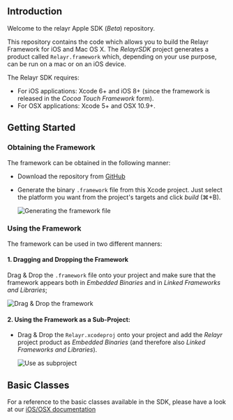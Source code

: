 Introduction
------------

Welcome to the relayr Apple SDK (*Beta*) repository.

This repository contains the code which allows you to build the Relayr Framework for iOS and Mac OS X. The *RelayrSDK* project generates a product called `Relayr.framework` which, depending on your use purpose, can be run on a mac or on an iOS device.

The Relayr SDK requires:

* For iOS applications: Xcode 6+ and iOS 8+ (since the framework is released in the *Cocoa Touch Framework* form).
* For OSX applications: Xcode 5+ and OSX 10.9+.

Getting Started
---------------

### Obtaining the Framework

The framework can be obtained in the following manner:


- Download the repository from [GitHub](https://github.com/relayr/apple-sdk)

- Generate the binary `.framework` file from this Xcode project. Just select the platform 	you want from the project's targets and click *build* (⌘+B).

  ![Generating the framework file](./assets/BuildProcess01.gif)

### Using the Framework

The framework can be used in two different manners:

#### 1. Dragging and Dropping the Framework

Drag & Drop the `.framework` file onto your project and make sure that the framework appears both in *Embedded Binaries* and in *Linked Frameworks and Libraries*; 

  ![Drag & Drop the framework](./assets/BuildProcess02.gif)

#### 2. Using the Framework as a Sub-Project:

* Drag & Drop the `Relayr.xcodeproj` onto your project and add the *Relayr* project product as *Embedded Binaries* (and therefore also *Linked Frameworks and Libraries*).

  ![Use as subproject](./assets/BuildProcess03.gif)

Basic Classes
-------------

For a reference to the basic classes available in the SDK, please have a look at our [iOS/OSX documentation ](https://developer.relayr.io/documents/Apple/Classes)
